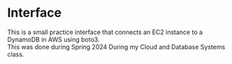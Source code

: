 # Interface

This is a small practice interface that connects an EC2 instance to a DynamoDB in AWS using boto3.  
This was done during Spring 2024 During my Cloud and Database Systems class. 
